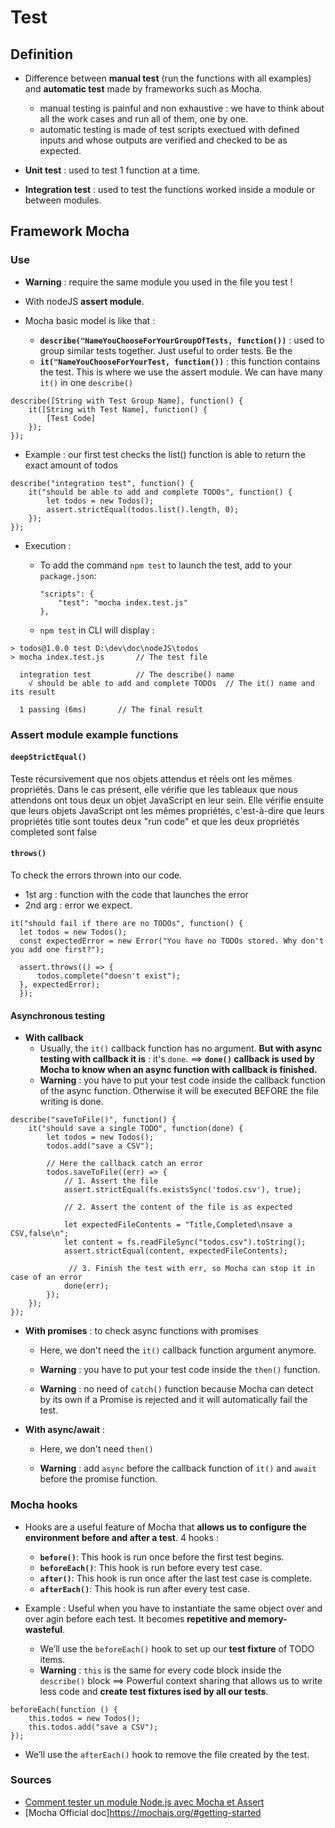 # Test

## Definition

- Difference between **manual test** (run the functions with all examples) and **automatic test** made by frameworks such as Mocha.

  - manual testing is painful and non exhaustive : we have to think about all the work cases and run all of them, one by one.
  - automatic testing is made of test scripts exectued with defined inputs and whose outputs are verified and checked to be as expected.

- **Unit test** : used to test 1 function at a time.
- **Integration test** : used to test the functions worked inside a module or between modules.

## Framework Mocha

### Use

- **Warning** : require the same module you used in the file you test !

- With nodeJS **assert module**.

- Mocha basic model is like that :
  - **`describe("NameYouChooseForYourGroupOfTests, function())`** : used to group similar tests together. Just useful to order tests.
    Be the
  - **`it("NameYouChooseForYourTest, function())`** : this function contains the test. This is where we use the assert module. We can have many `it()` in one `describe()`

```
describe([String with Test Group Name], function() {
    it([String with Test Name], function() {
        [Test Code]
    });
});
```

- Example : our first test checks the list() function is able to return the exact amount of todos

```
describe("integration test", function() {
    it("should be able to add and complete TODOs", function() {
        let todos = new Todos();
        assert.strictEqual(todos.list().length, 0);
    });
});
```

- Execution :

  - To add the command `npm test` to launch the test, add to your `package.json`:

    ```
    "scripts": {
        "test": "mocha index.test.js"
    },
    ```

  - `npm test` in CLI will display :

```
> todos@1.0.0 test D:\dev\doc\nodeJS\todos
> mocha index.test.js       // The test file

  integration test          // The describe() name
    √ should be able to add and complete TODOs  // The it() name and its result

  1 passing (6ms)       // The final result
```

### Assert module example functions

#### `deepStrictEqual()`

Teste récursivement que nos objets attendus et réels ont les mêmes propriétés. Dans le cas présent, elle vérifie que les tableaux que nous attendons ont tous deux un objet JavaScript en leur sein. Elle vérifie ensuite que leurs objets JavaScript ont les mêmes propriétés, c'est-à-dire que leurs propriétés title sont toutes deux "run code" et que les deux propriétés completed sont false

#### `throws()`

To check the errors thrown into our code.

- 1st arg : function with the code that launches the error
- 2nd arg : error we expect.

```
it("should fail if there are no TODOs", function() {
  let todos = new Todos();
  const expectedError = new Error("You have no TODOs stored. Why don't you add one first?");

  assert.throws(() => {
      todos.complete("doesn't exist");
  }, expectedError);
  });
```

#### Asynchronous testing

- **With callback**
  - Usually, the `it()` callback function has no argument. **But with async testing with callback it is** : it's `done`.
    ==> **`done()` callback is used by Mocha to know when an async function with callback is finished.**
  - **Warning** : you have to put your test code inside the callback function of the async function. Otherwise it will be executed BEFORE the file writing is done.

```
describe("saveToFile()", function() {
    it("should save a single TODO", function(done) {
        let todos = new Todos();
        todos.add("save a CSV");

        // Here the callback catch an error
        todos.saveToFile((err) => {
            // 1. Assert the file
            assert.strictEqual(fs.existsSync('todos.csv'), true);

            // 2. Assert the content of the file is as expected

            let expectedFileContents = "Title,Completed\nsave a CSV,false\n";
            let content = fs.readFileSync("todos.csv").toString();
            assert.strictEqual(content, expectedFileContents);

             // 3. Finish the test with err, so Mocha can stop it in case of an error
            done(err);
        });
    });
});
```

- **With promises** : to check async functions with promises

  - Here, we don't need the `it()` callback function argument anymore.

  - **Warning** : you have to put your test code inside the `then()` function.

  - **Warning** : no need of `catch()` function because Mocha can detect by its own if a Promise is rejected and it will automatically fail the test.

- **With async/await** :

  - Here, we don't need `then()`

  - **Warning** : add `async` before the callback function of `it()` and `await` before the promise function.

### Mocha hooks

- Hooks are a useful feature of Mocha that **allows us to configure the environment before and after a test**. 4 hooks :

  - **`before()`**: This hook is run once before the first test begins.
  - **`beforeEach()`**: This hook is run before every test case.
  - **`after()`**: This hook is run once after the last test case is complete.
  - **`afterEach()`**: This hook is run after every test case.

- Example : Useful when you have to instantiate the same object over and over agin before each test. It becomes **repetitive and memory-wasteful**.
  - We’ll use the `beforeEach()` hook to set up our **test fixture** of TODO items.
  - **Warning** : `this` is the same for every code block inside the `describe()` block
    ==> Powerful context sharing that allows us to write less code and **create test fixtures ised by all our tests**.

```
beforeEach(function () {
    this.todos = new Todos();
    this.todos.add("save a CSV");
});
```

- We’ll use the `afterEach()` hook to remove the file created by the test.

### Sources

- [Comment tester un module Node.js avec Mocha et Assert](https://www.digitalocean.com/community/tutorials/how-to-test-a-node-js-module-with-mocha-and-assert-fr)
- [Mocha Official doc]https://mochajs.org/#getting-started
